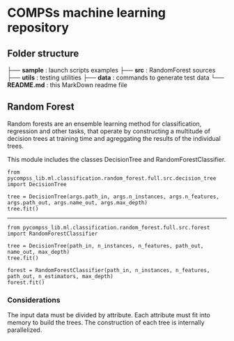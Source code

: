 # COMPSs machine learning repository

## Folder structure

├── **sample** : launch scripts examples
├── **src** : RandomForest sources
├── **utils** : testing utilities
├── **data** : commands to generate test data
└── **README.md** : this MarkDown readme file  

## Random Forest 

Random forests are an ensemble learning method for classification, regression and other tasks, that operate by
constructing a multitude of decision trees at training time and agreggating the results of the individual trees.

This module includes the classes DecisionTree and RandomForestClassifier.


    from pycompss_lib.ml.classification.random_forest.full.src.decision_tree import DecisionTree

    tree = DecisionTree(args.path_in, args.n_instances, args.n_features, args.path_out, args.name_out, args.max_depth)
    tree.fit()

---

    from pycompss_lib.ml.classification.random_forest.full.src.forest import RandomForestClassifier

    tree = DecisionTree(path_in, n_instances, n_features, path_out, name_out, max_depth)
    tree.fit()

    forest = RandomForestClassifier(path_in, n_instances, n_features, path_out, n_estimators, max_depth)
    forest.fit()

### Considerations

The input data must be divided by attribute. Each attribute must fit into memory to build the trees. The construction of
each tree is internally parallelized.
